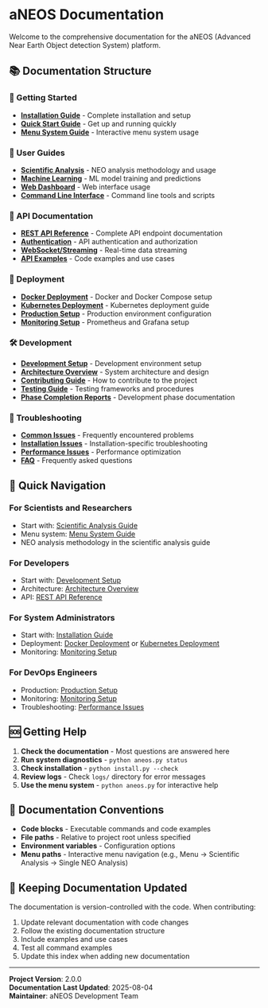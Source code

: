 # aNEOS Documentation

Welcome to the comprehensive documentation for the aNEOS (Advanced Near Earth Object detection System) platform.

## 📚 Documentation Structure

### 🚀 Getting Started
- **[Installation Guide](user-guide/installation.md)** - Complete installation and setup
- **[Quick Start Guide](user-guide/quick-start.md)** - Get up and running quickly
- **[Menu System Guide](user-guide/menu-system.md)** - Interactive menu system usage

### 👥 User Guides
- **[Scientific Analysis](user-guide/scientific-analysis.md)** - NEO analysis methodology and usage
- **[Machine Learning](user-guide/machine-learning.md)** - ML model training and predictions
- **[Web Dashboard](user-guide/web-dashboard.md)** - Web interface usage
- **[Command Line Interface](user-guide/cli.md)** - Command line tools and scripts

### 🔧 API Documentation
- **[REST API Reference](api/rest-api.md)** - Complete API endpoint documentation
- **[Authentication](api/authentication.md)** - API authentication and authorization
- **[WebSocket/Streaming](api/streaming.md)** - Real-time data streaming
- **[API Examples](api/examples.md)** - Code examples and use cases

### 🚀 Deployment
- **[Docker Deployment](deployment/docker.md)** - Docker and Docker Compose setup
- **[Kubernetes Deployment](deployment/kubernetes.md)** - Kubernetes deployment guide
- **[Production Setup](deployment/production.md)** - Production environment configuration
- **[Monitoring Setup](deployment/monitoring.md)** - Prometheus and Grafana setup

### 🛠️ Development
- **[Development Setup](development/setup.md)** - Development environment setup
- **[Architecture Overview](development/architecture.md)** - System architecture and design
- **[Contributing Guide](development/contributing.md)** - How to contribute to the project
- **[Testing Guide](development/testing.md)** - Testing frameworks and procedures
- **[Phase Completion Reports](development/)** - Development phase documentation

### 🔧 Troubleshooting
- **[Common Issues](troubleshooting/common-issues.md)** - Frequently encountered problems
- **[Installation Issues](troubleshooting/installation.md)** - Installation-specific troubleshooting
- **[Performance Issues](troubleshooting/performance.md)** - Performance optimization
- **[FAQ](troubleshooting/faq.md)** - Frequently asked questions

## 🎯 Quick Navigation

### For Scientists and Researchers
- Start with: [Scientific Analysis Guide](user-guide/scientific-analysis.md)
- Menu system: [Menu System Guide](user-guide/menu-system.md)
- NEO analysis methodology in the scientific analysis guide

### For Developers
- Start with: [Development Setup](development/setup.md)
- Architecture: [Architecture Overview](development/architecture.md)
- API: [REST API Reference](api/rest-api.md)

### For System Administrators
- Start with: [Installation Guide](user-guide/installation.md)
- Deployment: [Docker Deployment](deployment/docker.md) or [Kubernetes Deployment](deployment/kubernetes.md)
- Monitoring: [Monitoring Setup](deployment/monitoring.md)

### For DevOps Engineers
- Production: [Production Setup](deployment/production.md)
- Monitoring: [Monitoring Setup](deployment/monitoring.md)
- Troubleshooting: [Performance Issues](troubleshooting/performance.md)

## 🆘 Getting Help

1. **Check the documentation** - Most questions are answered here
2. **Run system diagnostics** - `python aneos.py status`
3. **Check installation** - `python install.py --check`
4. **Review logs** - Check `logs/` directory for error messages
5. **Use the menu system** - `python aneos.py` for interactive help

## 📖 Documentation Conventions

- **Code blocks** - Executable commands and code examples
- **File paths** - Relative to project root unless specified
- **Environment variables** - Configuration options
- **Menu paths** - Interactive menu navigation (e.g., Menu → Scientific Analysis → Single NEO Analysis)

## 🔄 Keeping Documentation Updated

The documentation is version-controlled with the code. When contributing:

1. Update relevant documentation with code changes
2. Follow the existing documentation structure
3. Include examples and use cases
4. Test all command examples
5. Update this index when adding new documentation

---

**Project Version**: 2.0.0  
**Documentation Last Updated**: 2025-08-04  
**Maintainer**: aNEOS Development Team